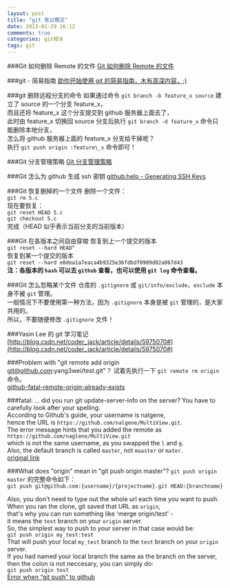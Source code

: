 ```yaml
---
layout: post
title: "git 笔记概览"
date: 2013-01-29 16:12
comments: true
categories: git相关
tags: git
---
```

<!-- more -->
###Git 如何删除 Remote 的文件
[Git 如何删除 Remote 的文件](http://yang3wei.github.com/blog/2013/01/28/zhuan-zai-git-ru-he-shan-chu-remote-de-wen-jian/ "(转载)Git 如何删除 Remote 的文件")

###git - 简易指南
[助你开始使用 git 的简易指南，木有高深内容，;)](http://rogerdudler.github.com/git-guide/index.zh.html "git - 简易指南")

###git 删除远程分支的命令
如果通过命令 `git branch -b feature_x source` 建立了 source 的一个分支 feature_x，  
而且还将 feature_x 这个分支提交到 github 服务器上面去了，  
此时由 feature_x 切换回 source 分支后执行 `git branch -d feature_x` 命令只能删除本地分支，  
怎么将 github 服务器上面的 feature_x 分支给干掉呢？  
执行 `git push origin :feature\_x` 命令即可！  

###Git 分支管理策略
[Git 分支管理策略](http://yang3wei.github.com/blog/2013/01/29/zhuan-zai-git-fen-zhi-guan-li-ce-lue/ "Git 分支管理策略")  

###Git 怎么为 github 生成 ssh 密钥
[github:help - Generating SSH Keys](https://help.github.com/articles/generating-ssh-keys "Generating SSH Keys")  

###Git 恢复删掉的一个文件
删除一个文件：  
`git rm 5.c`  
现在要恢复：  
`git reset HEAD 5.c`  
`git checkout 5.c`  
完成（HEAD 似乎表示当前分支的当前版本）

###Git 在各版本之间自由穿梭
恢复到上一个提交的版本  
`git reset --hard HEAD^`  
恢复到某一个提交的版本  
`git reset --hard e0dea1a7eaca4b9325e36fdbdf0909d02a067d43`  
__注：各版本的 `hash` 可以去 `github` 查看，也可以使用 `git log` 命令查看。__

###Git 怎么忽略某个文件
仓库的 `.gitignore` 或 `git/info/exclude`，`exclude` 本身不被 `git` 管理。  
一般情况下不要使用第一种方法，因为 `.gitignore` 本身是被 `git` 管理的，是大家共用的。  
所以，不要随便修改 `.gitignore` 文件！

###Yasin Lee 的 git 学习笔记
[http://blog.csdn.net/coder_jack/article/details/5975070#](http://blog.csdn.net/coder_jack/article/details/5975070#)  

###Problem with "git remote add origin git@github.com:yang3wei/test.git"？
试着先执行一下 `git remote rm origin` 命令。  
[github-fatal-remote-origin-already-exists](http://stackoverflow.com/questions/10904339/github-fatal-remote-origin-already-exists)  

###fatal: ... did you run git update-server-info on the server?
You have to carefully look after your spelling.   
According to Github's guide, your username is nalgene,   
hence the URL is `https://github.com/nalgene/MultiView.git`.   
The error message hints that you added the remote as   
`https://github.com/naglene/MultiView.git`   
which is not the same username, as you swapped the `l` and `g`.  
Also, the default branch is called `master`, not `maaster` or `mater`.  
[original link](http://stackoverflow.com/questions/11094547/fatal-https-github-com-user-repo-git-info-refs-not-found-did-you-run-git-upd)

###What does "origin" mean in "git push origin master"?
`git push origin master` 的完整命令如下：  
`git push git@github.com:{username}/{projectname}.git HEAD:{branchname}`  

Also, you don't need to type out the whole url each time you want to push.   
When you ran the clone, git saved that URL as `origin`,   
that's why you can run something like 'merge origin/test' -   
it means the `test` branch on your `origin` server.   
So, the simplest way to push to your server in that case would be:  
`git push origin my_test:test`  
That will push your local `my_test` branch to the `test` branch on your `origin` server.   
If you had named your local branch the same as the branch on the server,   
then the colon is not neccesary, you can simply do:  
`git push origin test`  
[Error when “git push” to github](http://stackoverflow.com/questions/959477/error-when-git-push-to-github)  

###

